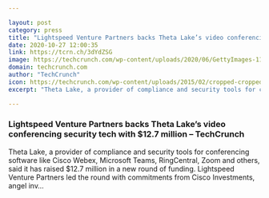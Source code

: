 ```yaml
---

layout: post
category: press
title: "Lightspeed Venture Partners backs Theta Lake’s video conferencing security tech with $12.7 million"
date: 2020-10-27 12:00:35
link: https://tcrn.ch/3dYdZSG
image: https://techcrunch.com/wp-content/uploads/2020/06/GettyImages-1173158404.jpg?w=640
domain: techcrunch.com
author: "TechCrunch"
icon: https://techcrunch.com/wp-content/uploads/2015/02/cropped-cropped-favicon-gradient.png?w=180
excerpt: "Theta Lake, a provider of compliance and security tools for conferencing software like Cisco Webex, Microsoft Teams, RingCentral, Zoom and others, said it has raised $12.7 million in a new round of funding. Lightspeed Venture Partners led the round with commitments from Cisco Investments, angel inv…"

---
```


### Lightspeed Venture Partners backs Theta Lake’s video conferencing security tech with $12.7 million – TechCrunch

Theta Lake, a provider of compliance and security tools for conferencing software like Cisco Webex, Microsoft Teams, RingCentral, Zoom and others, said it has raised $12.7 million in a new round of funding. Lightspeed Venture Partners led the round with commitments from Cisco Investments, angel inv…